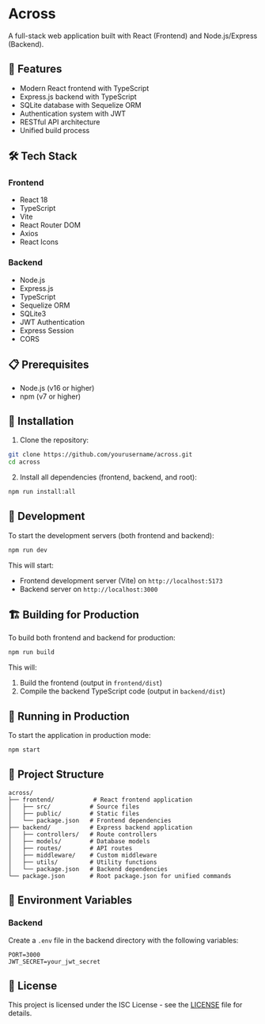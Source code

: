 # Across

A full-stack web application built with React (Frontend) and Node.js/Express (Backend).

## 🚀 Features

- Modern React frontend with TypeScript
- Express.js backend with TypeScript
- SQLite database with Sequelize ORM
- Authentication system with JWT
- RESTful API architecture
- Unified build process

## 🛠️ Tech Stack

### Frontend
- React 18
- TypeScript
- Vite
- React Router DOM
- Axios
- React Icons

### Backend
- Node.js
- Express.js
- TypeScript
- Sequelize ORM
- SQLite3
- JWT Authentication
- Express Session
- CORS

## 📋 Prerequisites

- Node.js (v16 or higher)
- npm (v7 or higher)

## 🔧 Installation

1. Clone the repository:
```bash
git clone https://github.com/yourusername/across.git
cd across
```

2. Install all dependencies (frontend, backend, and root):
```bash
npm run install:all
```

## 🚀 Development

To start the development servers (both frontend and backend):

```bash
npm run dev
```

This will start:
- Frontend development server (Vite) on `http://localhost:5173`
- Backend server on `http://localhost:3000`

## 🏗️ Building for Production

To build both frontend and backend for production:

```bash
npm run build
```

This will:
1. Build the frontend (output in `frontend/dist`)
2. Compile the backend TypeScript code (output in `backend/dist`)

## 🚀 Running in Production

To start the application in production mode:

```bash
npm start
```

## 📁 Project Structure

```
across/
├── frontend/           # React frontend application
│   ├── src/           # Source files
│   ├── public/        # Static files
│   └── package.json   # Frontend dependencies
├── backend/           # Express backend application
│   ├── controllers/   # Route controllers
│   ├── models/        # Database models
│   ├── routes/        # API routes
│   ├── middleware/    # Custom middleware
│   ├── utils/         # Utility functions
│   └── package.json   # Backend dependencies
└── package.json       # Root package.json for unified commands
```

## 🔐 Environment Variables

### Backend
Create a `.env` file in the backend directory with the following variables:
```
PORT=3000
JWT_SECRET=your_jwt_secret
```


## 📄 License

This project is licensed under the ISC License - see the [LICENSE](LICENSE) file for details.